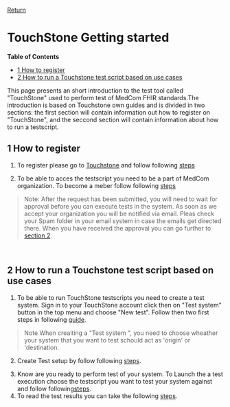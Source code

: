 [Return](../../index.md)

# TouchStone Getting started

**Table of Contents**
* [1 How to register](#1-how-to-register)
* [2 How to run a Touchstone test script based on use cases](#2-how-to-run-a-touchstone-test-script-based-on-use-cases)

<!-- [3 Touchstone .NET client Demo](#3-touchstone-net-client-demo)
 [4 Java FHIR client setup](#4-java-fhir-client-setup) -->

This page presents an short introduction to the test tool called "TouchStone" used to perform test of MedCom FHIR standards.The introduction is based on Touchstone own guides and is divided in two sections: the first section will contain information out how to register on "TouchStone", and the seccond section will contain information about how to run a testscript. 



## 1 How to register

1. To register please go to <a href="https://touchstone.aegis.net/touchstone/login" target="_blank">Touchstone</a> and follow following <a href="https://touchstone.aegis.net/touchstone/userguide/html/registration-and-login/register.html" target= "_blank">steps</a>

2. To be able to acces the testscript you need to be a part of MedCom organization. To become a meber follow following <a href="https://touchstone.aegis.net/touchstone/userguide/html/registration-and-login/membership.html#become-a-member" target= "_blank">steps</a>

> Note: After the request has been submitted, you will need to wait for approval before you can execute tests in the system. As soon as we accept your organization you will be notified via email. Pleas check your Spam folder in your email system in case the emails get directed there. When you have received the approval you can go further to [section 2](#2-how-to-run-a-touchstone-test-script-based-on-use-cases). 
<br>

## 2 How to run a Touchstone test script based on use cases

1. To be able to run TouchStone testscripts you need to create a test system. Sign in to your TouchStone account click then on "Test system" button in the top menu and choose "New test". Follow then  two first steps in following  <a href="https://touchstone.aegis.net/touchstone/userguide/html/test-systems/creating.html" target="_blank">guide</a>. 
 >Note When creaiting a "Test system ", you need to choose wheather your system that you want to test schould act as 'origin' or 'destination.  
2. Create Test setup by follow following <a href="https://touchstone.aegis.net/touchstone/userguide/html/executing-tests/test-setup.html" target="_blank">steps</a>. 
<!-- 3. Ensure that you have a program that can build and use API to test   -->
3. Know are you ready to perform test of your system. To Launch the a test execution  choose the testscript you want to test your system against and follow following<a href="https://touchstone.aegis.net/touchstone/userguide/html/executing-tests/test-execs.html" target="_blank">steps</a>.  
 4. To read the test results you can take the following <a href="https://touchstone.aegis.net/touchstone/userguide/html/executing-tests/test-exec-results.html" target="_blank">steps</a>.



<!-- ## 3 Touchstone .NET client Demo
[Demo of a .NET client](https://github.com/medcomdk/touchstone-client-demo-dotnet) calling the MedCom Touchstone test Suite 


## 4 Java FHIR client setup
[http://svn.medcom.dk/svn/drafts/TestProcedurer/Touchstone/MedcomTouchstoneTest/java%20FHIR%20client.pptx](http://svn.medcom.dk/svn/drafts/TestProcedurer/Touchstone/MedcomTouchstoneTest/java%20FHIR%20client.pptx) -->

<!-- ## 5 Release Notes

[The latest changes of this page can be found here.](ReleaseNotesTouchStoneGettingStarted.md) -->